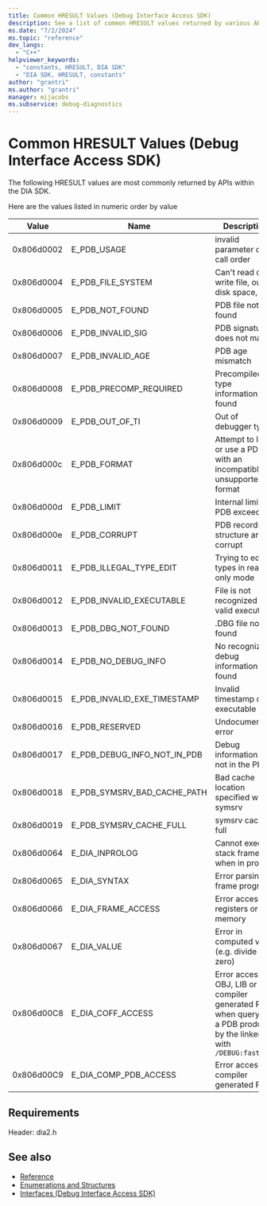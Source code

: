 ```yaml
---
title: Common HRESULT Values (Debug Interface Access SDK)
description: See a list of common HRESULT values returned by various APIs in the debug interface access (DIA) SDK.
ms.date: "7/2/2024"
ms.topic: "reference"
dev_langs:
  - "C++"
helpviewer_keywords:
  - "constants, HRESULT, DIA SDK"
  - "DIA SDK, HRESULT, constants"
author: "grantri"
ms.author: "grantri"
manager: mijacobs
ms.subservice: debug-diagnostics
---
```


# Common HRESULT Values (Debug Interface Access SDK)

The following HRESULT values are most commonly returned by APIs within the DIA SDK.

Here are the values listed in numeric order by value

|Value|Name|Description|
|-----------|-----------|-----------|
|0x806d0002|E_PDB_USAGE|invalid parameter or call order|
|0x806d0004|E_PDB_FILE_SYSTEM|Can't read or write file, out of disk space, etc.|
|0x806d0005|E_PDB_NOT_FOUND|PDB file not found|
|0x806d0006|E_PDB_INVALID_SIG|PDB signature does not match|
|0x806d0007|E_PDB_INVALID_AGE|PDB age mismatch|
|0x806d0008|E_PDB_PRECOMP_REQUIRED|Precompiled type information not found|
|0x806d0009|E_PDB_OUT_OF_TI|Out of debugger types|
|0x806d000c|E_PDB_FORMAT|Attempt to load or use a PDB with an incompatible or unsupported format|
|0x806d000d|E_PDB_LIMIT|Internal limit of PDB exceeded|
|0x806d000e|E_PDB_CORRUPT|PDB records or structure are corrupt|
|0x806d0011|E_PDB_ILLEGAL_TYPE_EDIT|Trying to edit types in read-only mode|
|0x806d0012|E_PDB_INVALID_EXECUTABLE|File is not recognized as a valid executable|
|0x806d0013|E_PDB_DBG_NOT_FOUND|.DBG file not found|
|0x806d0014|E_PDB_NO_DEBUG_INFO|No recognized debug information found|
|0x806d0015|E_PDB_INVALID_EXE_TIMESTAMP|Invalid timestamp of executable|
|0x806d0016|E_PDB_RESERVED|Undocumented error|
|0x806d0017|E_PDB_DEBUG_INFO_NOT_IN_PDB|Debug information is not in the PDB|
|0x806d0018|E_PDB_SYMSRV_BAD_CACHE_PATH|Bad cache location specified with symsrv|
|0x806d0019|E_PDB_SYMSRV_CACHE_FULL|symsrv cache is full|
|0x806d0064|E_DIA_INPROLOG|Cannot execute stack frame when in prolog|
|0x806d0065|E_DIA_SYNTAX|Error parsing frame program|
|0x806d0066|E_DIA_FRAME_ACCESS|Error accessing registers or memory|
|0x806d0067|E_DIA_VALUE|Error in computed value (e.g. divide by zero)|
|0x806d00C8|E_DIA_COFF_ACCESS|Error accessing OBJ, LIB or compiler generated PDB when querying a PDB produced by the linker with `/DEBUG:fastlink`|
|0x806d00C9|E_DIA_COMP_PDB_ACCESS|Error accessing compiler generated PDB|


## Requirements

Header: dia2.h

## See also

- [Reference](../../debugger/debug-interface-access/debug-interface-access-sdk-reference.md)
- [Enumerations and Structures](../../debugger/debug-interface-access/enumerations-and-structures.md)
- [Interfaces (Debug Interface Access SDK)](../../debugger/debug-interface-access/interfaces-debug-interface-access-sdk.md)

